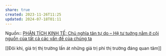 ```yaml
---
share: true
created: 2023-11-26T11:25
updated: 2024-07-18T01:11
---
```

Nguồn:: [PHÂN TÍCH KINH TẾ: Chủ nghĩa tân tự do – Hệ tư tuởng nằm ở cội nguồn của tất cả các vấn đề của chúng ta](http://www.phantichkinhte123.com/2018/08/chu-nghia-tan-tu-do-he-tu-tuong-nam-o.html)

[[Đôi khi, giá trị thị trường lấn át những giá trị phi thị trường đáng quan tâm]]